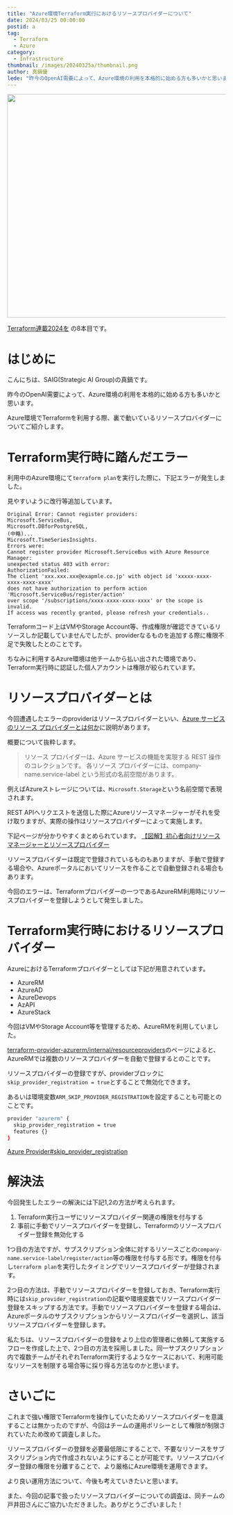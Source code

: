 ```yaml
---
title: "Azure環境Terraform実行におけるリソースプロバイダーについて"
date: 2024/03/25 00:00:00
postid: a
tag:
  - Terraform
  - Azure
category:
  - Infrastructure
thumbnail: /images/20240325a/thumbnail.png
author: 真鍋優
lede: "昨今のOpenAI需要によって、Azure環境の利用を本格的に始める方も多いかと思います。今回はAzure環境でTerraformを利用する際、裏で動いているリソースプロバイダーについてご紹介します。"
---
```

<img src="/images/20240325a/top.png" alt="" width="800" height="515">


[Terraform連載2024を](/articles/20240311a/) の8本目です。

# はじめに
こんにちは、SAIG(Strategic AI Group)の真鍋です。

昨今のOpenAI需要によって、Azure環境の利用を本格的に始める方も多いかと思います。

Azure環境でTerraformを利用する際、裏で動いているリソースプロバイダーについてご紹介します。

# Terraform実行時に踏んだエラー

利用中のAzure環境にて`terraform plan`を実行した際に、下記エラーが発生しました。

見やすいように改行等追加しています。

```shell
Original Error: Cannot register providers: 
Microsoft.ServiceBus,
Microsoft.DBforPostgreSQL,
(中略)...
Microsoft.TimeSeriesInsights.
Errors were:
Cannot register provider Microsoft.ServiceBus with Azure Resource Manager:
unexpected status 403 with error:
AuthorizationFailed:
The client 'xxx.xxx.xxx@exapmle.co.jp' with object id 'xxxxx-xxxx-xxxx-xxxx-xxxx'
does not have authorization to perform action 'Microsoft.ServiceBus/register/action'
over scope '/subscriptions/xxxx-xxxx-xxxx-xxxx' or the scope is invalid.
If access was recently granted, please refresh your credentials..
```

Terraformコード上はVMやStorage Account等、作成権限が確認できているリソースしか記載していませんでしたが、providerなるものを追加する際に権限不足で失敗したとのことです。

ちなみに利用するAzure環境は他チームから払い出された環境であり、Terraform実行時に認証した個人アカウントは権限が絞られています。

# リソースプロバイダーとは

今回遭遇したエラーのproviderはリソースプロバイダーといい、[Azure サービスのリソース プロバイダーとは何か](https://learn.microsoft.com/ja-jp/azure/azure-resource-manager/management/azure-services-resource-providers)に説明があります。

概要について抜粋します。

> リソース プロバイダーは、Azure サービスの機能を実現する REST 操作のコレクションです。 各リソース プロバイダーには、company-name.service-label という形式の名前空間があります。

例えばAzureストレージについては、`Microsoft.Storage`という名前空間で表現されます。

REST APIへリクエストを送信した際にAzureリソースマネージャーがそれを受け取りますが、実際の操作はリソースプロバイダーによって実施します。

下記ページが分かりやすくまとめられています。
[【図解】初心者向けリソースマネージャーとリソースプロバイダー](https://milestone-of-se.nesuke.com/sv-advanced/azure/resource-manager-provider/)

リソースプロバイダーは既定で登録されているものもありますが、手動で登録する場合や、Azureポータルにおいてリソースを作ることで自動登録される場合もあります。

今回のエラーは、Terraformプロバイダーの一つであるAzureRM利用時にリソースプロバイダーを登録しようとして発生しました。

# Terraform実行時におけるリソースプロバイダー

AzureにおけるTerraformプロバイダーとしては下記が用意されています。

* AzureRM
* AzureAD
* AzureDevops
* AzAPI
* AzureStack

今回はVMやStorage Account等を管理するため、AzureRMを利用していました。

[terraform-provider-azurerm/internal/resourceproviders](https://github.com/hashicorp/terraform-provider-azurerm/blob/main/internal/resourceproviders/required.go)のページによると、AzureRMでは複数のリソースプロバイダーを自動で登録するとのことです。

リソースプロバイダーの登録ですが、providerブロックに`skip_provider_registration = true`とすることで無効化できます。

あるいは環境変数`ARM_SKIP_PROVIDER_REGISTRATION`を設定することも可能とのことです。

```sh terraform
provider "azurerm" {
  skip_provider_registration = true
  features {}
}
```

[Azure Provider#skip_provider_registration](https://registry.terraform.io/providers/hashicorp/azurerm/latest/docs#skip_provider_registration)

# 解決法

今回発生したエラーの解決には下記1,2の方法が考えられます。

1. Terraform実行ユーザにリソースプロバイダー関連の権限を付与する
1. 事前に手動でリソースプロバイダーを登録し、Terraformのリソースプロバイダー登録を無効化する

1つ目の方法ですが、サブスクリプション全体に対するリソースごとの`company-name.service-label/register/action`等の権限を付与する形です。権限を付与し`terraform plan`を実行したタイミングでリソースプロバイダーが登録されます。

2つ目の方法は、手動でリソースプロバイダーを登録しておき、Terraform実行時には`skip_provider_registration`の記載や環境変数でリソースプロバイダー登録をスキップする方法です。手動でリソースプロバイダーを登録する場合は、Azureポータルのサブスクリプションからリソースプロバイダーを選択し、該当リソースプロバイダーを登録します。

私たちは、リソースプロバイダーの登録をより上位の管理者に依頼して実施するフローを作成した上で、2つ目の方法を採用しました。同一サブスクリプション内で複数チームがそれぞれTerraform実行するようなケースにおいて、利用可能なリソースを制限する場合等に採り得る方法なのかと思います。

# さいごに

これまで強い権限でTerraformを操作していたためリソースプロバイダーを意識することは無かったのですが、今回はチームの運用ポリシーとして権限が制限されていたため改めて調査しました。

リソースプロバイダーの登録を必要最低限にすることで、不要なリソースをサブスクリプション内で作成されないようにすることが可能です。リソースプロバイダー登録の権限を分離することで、より厳格にAzure環境を運用できます。

より良い運用方法について、今後も考えていきたいと思います。

また、今回の記事で扱ったリソースプロバイダーについての調査は、同チームの戸井田さんにご協力いただきました。ありがとうございました！
